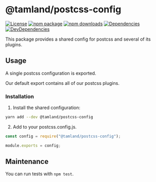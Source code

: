 # @tamland/postcss-config

[![License](https://img.shields.io/npm/l/@tamland/postcss-config.svg)](https://github.com/feight/tamland/blob/master/LICENSE)
[![npm package](https://img.shields.io/npm/v/@tamland/postcss-config/latest.svg)](https://www.npmjs.com/package/@tamland/postcss-config)
[![npm downloads](https://img.shields.io/npm/dm/@tamland/postcss-config.svg)](https://www.npmjs.com/package/@tamland/postcss-config)
[![Dependencies](https://img.shields.io/david/feight/tamland.svg?path=packages%2Fpostcss-config)](https://david-dm.org/feight/tamland?path=packages/postcss-config)
[![DevDependencies](https://img.shields.io/david/feight/tamland.svg?path=packages%2Fpostcss-config)](https://david-dm.org/feight/tamland?type=dev&path=packages/postcss-config)

This package provides a shared config for postcss and several of its plugins.

## Usage

A single postcss configuration is exported.

Our default export contains all of our postcss plugins.

### Installation

1. Install the shared configuration:

  ```sh
  yarn add --dev @tamland/postcss-config
  ```

2. Add to your postcss.config.js.
  ```js
  const config = require("@tamland/postcss-config");

  module.exports = config;
  ```

## Maintenance

You can run tests with `npm test`.
